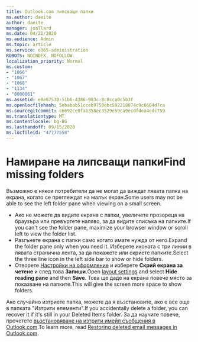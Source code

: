 ```yaml
---
title: Outlook.com липсващи папки
ms.author: daeite
author: daeite
manager: joallard
ms.date: 04/21/2020
ms.audience: Admin
ms.topic: article
ms.service: o365-administration
ROBOTS: NOINDEX, NOFOLLOW
localization_priority: Normal
ms.custom:
- "1066"
- "1067"
- "1068"
- "1134"
- "8000061"
ms.assetid: e8e87530-51b6-4386-983c-8c8cca0c5b3f
ms.openlocfilehash: 5ebabab51cceb9750ebc592218074c9c6604d7ca
ms.sourcegitcommit: c6692ce0fa1358ec3529e59ca0ecdfdea4cdc759
ms.translationtype: MT
ms.contentlocale: bg-BG
ms.lasthandoff: 09/15/2020
ms.locfileid: "47777558"
---
```

# <a name="find-missing-folders"></a><span data-ttu-id="d95c0-102">Намиране на липсващи папки</span><span class="sxs-lookup"><span data-stu-id="d95c0-102">Find missing folders</span></span>

<span data-ttu-id="d95c0-103">Възможно е някои потребители да не могат да виждат лявата папка на екрана, когато се преглеждат на малък екран.</span><span class="sxs-lookup"><span data-stu-id="d95c0-103">Some users may not be able to see the left folder pane when viewing on a small screen.</span></span>

- <span data-ttu-id="d95c0-104">Ако не можете да видите екрана с папки, увеличете прозореца на браузъра или превъртете наляво, за да видите списъка на папките.</span><span class="sxs-lookup"><span data-stu-id="d95c0-104">If you can't see the folder pane, maximize your browser window or scroll left to view the folder list.</span></span>
- <span data-ttu-id="d95c0-105">Разгънете екрана с папки само когато имате нужда от него.</span><span class="sxs-lookup"><span data-stu-id="d95c0-105">Expand the folder pane only when you need it.</span></span> <span data-ttu-id="d95c0-106">Изберете иконата с три линии в лявата странична лента, за да покажете или скриете папките.</span><span class="sxs-lookup"><span data-stu-id="d95c0-106">Select the three line icon in the left side bar to show or hide folders.</span></span>
- <span data-ttu-id="d95c0-107">Отворете [Настройки на оформление](https://outlook.live.com/mail/options/mail/layout) и изберете **Скрий екрана за четене** и след това **Запиши**.</span><span class="sxs-lookup"><span data-stu-id="d95c0-107">Open [layout settings](https://outlook.live.com/mail/options/mail/layout) and select **Hide reading pane** and then **Save**.</span></span> <span data-ttu-id="d95c0-108">Това ще даде на екрана повече място за показване на папките.</span><span class="sxs-lookup"><span data-stu-id="d95c0-108">This will give the screen more space to show folders.</span></span>

<span data-ttu-id="d95c0-109">Ако случайно изтриете папка, можете да я възстановите, ако е все още в папката "Изтрити елементи".</span><span class="sxs-lookup"><span data-stu-id="d95c0-109">If you accidentally delete a folder, you can recover it if it's still in your Deleted Items folder.</span></span> <span data-ttu-id="d95c0-110">За да научите повече, прочетете [възстановяване на изтрити имейл съобщения в Outlook.com](https://support.office.com/article/cf06ab1b-ae0b-418c-a4d9-4e895f83ed50).</span><span class="sxs-lookup"><span data-stu-id="d95c0-110">To learn more, read [Restoring deleted email messages in Outlook.com](https://support.office.com/article/cf06ab1b-ae0b-418c-a4d9-4e895f83ed50).</span></span>
